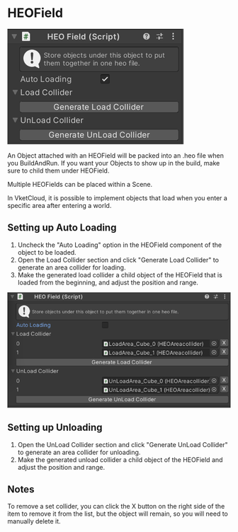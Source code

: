 # HEOField

![HEOField](img/HEOField.png)

An Object attached with an HEOField will be packed into an .heo file when you BuildAndRun. If you want your Objects to show up in the build, make sure to child them under HEOField.

Multiple HEOFields can be placed within a Scene.

In VketCloud, it is possible to implement objects that load when you enter a specific area after entering a world.

## Setting up Auto Loading

1. Uncheck the "Auto Loading" option in the HEOField component of the object to be loaded.
2. Open the Load Collider section and click "Generate Load Collider" to generate an area collider for loading.
3. Make the generated load collider a child object of the HEOField that is loaded from the beginning, and adjust the position and range.

![HEOField](img/HEOFieldAutoLoading.png)

## Setting up Unloading
1. Open the UnLoad Collider section and click "Generate UnLoad Collider" to generate an area collider for unloading.
2. Make the generated unload collider a child object of the HEOField and adjust the position and range.

## Notes
To remove a set collider, you can click the X button on the right side of the item to remove it from the list, but the object will remain, so you will need to manually delete it.
